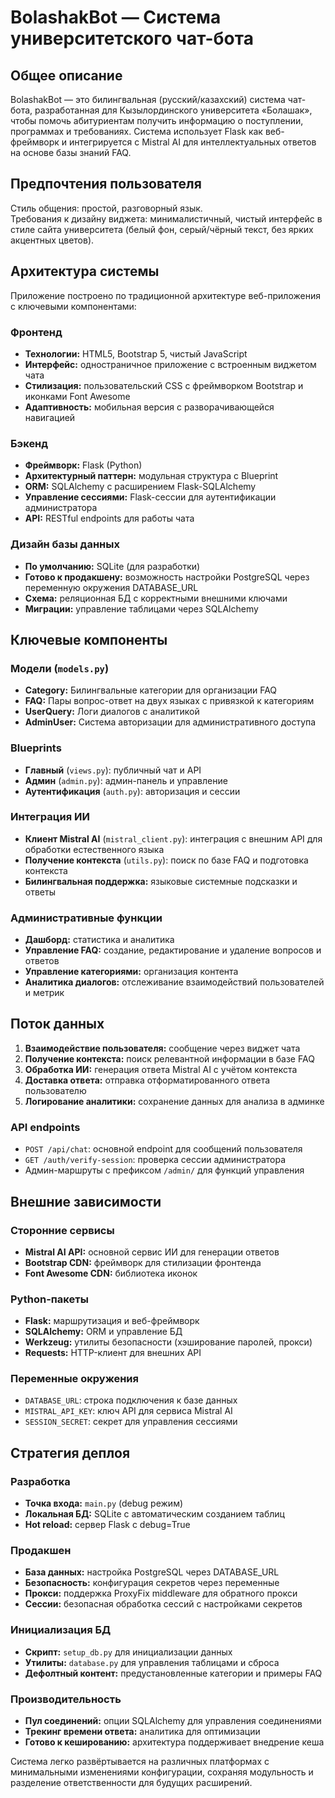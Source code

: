 # BolashakBot — Система университетского чат-бота

## Общее описание

BolashakBot — это билингвальная (русский/казахский) система чат-бота, разработанная для Кызылординского университета «Болашак», чтобы помочь абитуриентам получить информацию о поступлении, программах и требованиях. Система использует Flask как веб-фреймворк и интегрируется с Mistral AI для интеллектуальных ответов на основе базы знаний FAQ.

## Предпочтения пользователя

Стиль общения: простой, разговорный язык.  
Требования к дизайну виджета: минималистичный, чистый интерфейс в стиле сайта университета (белый фон, серый/чёрный текст, без ярких акцентных цветов).

## Архитектура системы

Приложение построено по традиционной архитектуре веб-приложения с ключевыми компонентами:

### Фронтенд
- **Технологии:** HTML5, Bootstrap 5, чистый JavaScript
- **Интерфейс:** одностраничное приложение с встроенным виджетом чата
- **Стилизация:** пользовательский CSS с фреймворком Bootstrap и иконками Font Awesome
- **Адаптивность:** мобильная версия с разворачивающейся навигацией

### Бэкенд
- **Фреймворк:** Flask (Python)
- **Архитектурный паттерн:** модульная структура с Blueprint
- **ORM:** SQLAlchemy с расширением Flask-SQLAlchemy
- **Управление сессиями:** Flask-сессии для аутентификации администратора
- **API:** RESTful endpoints для работы чата

### Дизайн базы данных
- **По умолчанию:** SQLite (для разработки)
- **Готово к продакшену:** возможность настройки PostgreSQL через переменную окружения DATABASE_URL
- **Схема:** реляционная БД с корректными внешними ключами
- **Миграции:** управление таблицами через SQLAlchemy

## Ключевые компоненты

### Модели (`models.py`)
- **Category:** Билингвальные категории для организации FAQ
- **FAQ:** Пары вопрос-ответ на двух языках с привязкой к категориям
- **UserQuery:** Логи диалогов с аналитикой
- **AdminUser:** Система авторизации для административного доступа

### Blueprints
- **Главный** (`views.py`): публичный чат и API
- **Админ** (`admin.py`): админ-панель и управление
- **Аутентификация** (`auth.py`): авторизация и сессии

### Интеграция ИИ
- **Клиент Mistral AI** (`mistral_client.py`): интеграция с внешним API для обработки естественного языка
- **Получение контекста** (`utils.py`): поиск по базе FAQ и подготовка контекста
- **Билингвальная поддержка:** языковые системные подсказки и ответы

### Административные функции
- **Дашборд:** статистика и аналитика
- **Управление FAQ:** создание, редактирование и удаление вопросов и ответов
- **Управление категориями:** организация контента
- **Аналитика диалогов:** отслеживание взаимодействий пользователей и метрик

## Поток данных

1. **Взаимодействие пользователя:** сообщение через виджет чата
2. **Получение контекста:** поиск релевантной информации в базе FAQ
3. **Обработка ИИ:** генерация ответа Mistral AI с учётом контекста
4. **Доставка ответа:** отправка отформатированного ответа пользователю
5. **Логирование аналитики:** сохранение данных для анализа в админке

### API endpoints
- `POST /api/chat`: основной endpoint для сообщений пользователя
- `GET /auth/verify-session`: проверка сессии администратора
- Админ-маршруты с префиксом `/admin/` для функций управления

## Внешние зависимости

### Сторонние сервисы
- **Mistral AI API:** основной сервис ИИ для генерации ответов
- **Bootstrap CDN:** фреймворк для стилизации фронтенда
- **Font Awesome CDN:** библиотека иконок

### Python-пакеты
- **Flask:** маршрутизация и веб-фреймворк
- **SQLAlchemy:** ORM и управление БД
- **Werkzeug:** утилиты безопасности (хэширование паролей, прокси)
- **Requests:** HTTP-клиент для внешних API

### Переменные окружения
- `DATABASE_URL`: строка подключения к базе данных
- `MISTRAL_API_KEY`: ключ API для сервиса Mistral AI
- `SESSION_SECRET`: секрет для управления сессиями

## Стратегия деплоя

### Разработка
- **Точка входа:** `main.py` (debug режим)
- **Локальная БД:** SQLite с автоматическим созданием таблиц
- **Hot reload:** сервер Flask с debug=True

### Продакшен
- **База данных:** настройка PostgreSQL через DATABASE_URL
- **Безопасность:** конфигурация секретов через переменные
- **Прокси:** поддержка ProxyFix middleware для обратного прокси
- **Сессии:** безопасная обработка сессий с настройками секретов

### Инициализация БД
- **Скрипт:** `setup_db.py` для инициализации данных
- **Утилиты:** `database.py` для управления таблицами и сброса
- **Дефолтный контент:** предустановленные категории и примеры FAQ

### Производительность
- **Пул соединений:** опции SQLAlchemy для управления соединениями
- **Трекинг времени ответа:** аналитика для оптимизации
- **Готово к кешированию:** архитектура поддерживает внедрение кеша

Система легко развёртывается на различных платформах с минимальными изменениями конфигурации, сохраняя модульность и разделение ответственности для будущих расширений.
